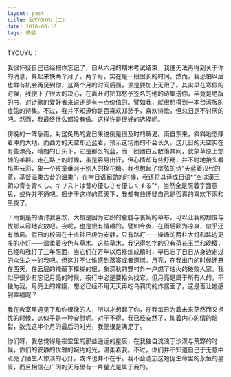 ```yaml
---
layout: post
title: 致TYOUYU（二）
date: 2016-08-10
tags: 情感
---
```

TYOUYU：
  
我很怀疑自己已经把你忘记了，自从六月的期末考试结束，我便无法再得到关于你的消息，算起来快两个月了。两个月，实在是一段很长的时间。然而，我恐怕以后也鲜有机会再见到你，这两个月的时间后面，须是要加上无限了。其实早在寒假的时候，我便下了很大的决心，在离开时把郑愁予签名的他的诗集送你，毕竟是绝版的书，对诗歌的爱好者来说还是有一点价值的。譬如我，就很想得到一本台湾版的痖弦的诗集。不过，我并不知道你是否喜欢郑愁予，喜欢诗歌，但总归是不讨厌的吧。然而，我最终什么都没有做。这样许是很好的选择呢。

傍晚的一阵急雨，对这炙热的夏日来说倒是很及时的解渴。雨自东来，斜斜地恣肆着冲向大地，而西方的天空却还蓝着，预示这场雨的不会长久。这几日的天空实在有些漂亮，晴朗的日头下，它是那么的蓝，而一团团白云散落其间，就象草原上悠懒的羊群。走在路上的时候，虽是容易出汗，但心情却有些舒畅，并不时地抬头看那些云彩，象一个孩童垂涎于别人的棉花糖。我也想起了痖弦的诗“天蓝着汉代的蓝，基督温柔古昔的温柔”，在学日语起劲的时候，我还将其译成日语*“空は漢王朝の青を青くし、キリストは昔の優しさを優しくする”*，当然全是照着字面意思，或许并不通吧。徊步于这样的蓝天下，我都有些怀疑自己是否真的喜欢下雨和黑夜了。

下雨倒是的确讨我喜欢，大概是因为它织的朦胧与哀婉的幕布，可以让我的颓废与忧郁从容地安放吧。夜呢，也是很有情趣的，譬如今夜，在雨后颇为凉爽，似乎还有微风。假日的校园在十点钟已极为安静，只有路灯——操场的两柱大灯和路边更多的小灯——温柔着夜色与草木。这些草木，我记得名字的只有荷花玉兰和晚樱，已经和我打了三年照面，当它们在万年以后修炼成精时，早已忘了日日从身边走过的众生之一的我吧。但这并不让谁感到落寞或者遗憾。月亮，在我出门的时候还悬在西天，在云层的掩蔽下模糊的很，象深秋的野村外一户燃了烛火的破败人家。我似乎很少有忘记月亮的时候，夜行中必是要抬头找它，但月亮是属于所有人的，不独为我。月亮上的嫦娥，想必已经不用天天再吃乌鸦肉的炸酱面了，这是否让她感到幸福呢？

我在教室里遇见了和你很像的人，所以才想起了你，在我每日为着未来茫然而又担忧的时候，这似乎是一种安慰呢。对于不得，我已经安然了，抑着内心的情的熔裂，数完这半个月的最后的时光，我便很是满足了。

你们呀，我总觉得是夜空里的那些遥远的星辰，在我独自流浪于沙漠与荒野的时候，你们的安静的优雅的婉约的光，温柔着我。不过，你们并不知道自己于无意中点亮了陌生人惨淡的心灯，或许也并不在乎。我不会遗忘这短促生命里的永恒的星辰，而且相信在广阔的天际里有一片星光是属于我的。
